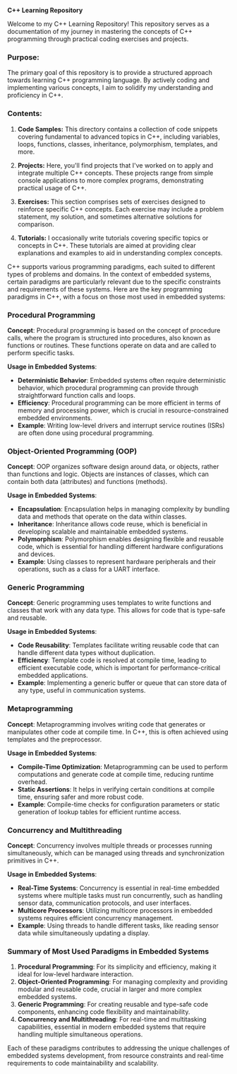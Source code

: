 **C++ Learning Repository**

Welcome to my C++ Learning Repository! This repository serves as a documentation of my journey in mastering the concepts of C++ programming through practical coding exercises and projects.

### Purpose:
The primary goal of this repository is to provide a structured approach towards learning C++ programming language. By actively coding and implementing various concepts, I aim to solidify my understanding and proficiency in C++.

### Contents:
1. **Code Samples:** This directory contains a collection of code snippets covering fundamental to advanced topics in C++, including variables, loops, functions, classes, inheritance, polymorphism, templates, and more.

2. **Projects:** Here, you'll find projects that I've worked on to apply and integrate multiple C++ concepts. These projects range from simple console applications to more complex programs, demonstrating practical usage of C++.

3. **Exercises:** This section comprises sets of exercises designed to reinforce specific C++ concepts. Each exercise may include a problem statement, my solution, and sometimes alternative solutions for comparison.

4. **Tutorials:** I occasionally write tutorials covering specific topics or concepts in C++. These tutorials are aimed at providing clear explanations and examples to aid in understanding complex concepts.



C++ supports various programming paradigms, each suited to different types of problems and domains. In the context of embedded systems, certain paradigms are particularly relevant due to the specific constraints and requirements of these systems. Here are the key programming paradigms in C++, with a focus on those most used in embedded systems:

### Procedural Programming
**Concept**: Procedural programming is based on the concept of procedure calls, where the program is structured into procedures, also known as functions or routines. These functions operate on data and are called to perform specific tasks.

**Usage in Embedded Systems**: 
- **Deterministic Behavior**: Embedded systems often require deterministic behavior, which procedural programming can provide through straightforward function calls and loops.
- **Efficiency**: Procedural programming can be more efficient in terms of memory and processing power, which is crucial in resource-constrained embedded environments.
- **Example**: Writing low-level drivers and interrupt service routines (ISRs) are often done using procedural programming.

### Object-Oriented Programming (OOP)
**Concept**: OOP organizes software design around data, or objects, rather than functions and logic. Objects are instances of classes, which can contain both data (attributes) and functions (methods).

**Usage in Embedded Systems**:
- **Encapsulation**: Encapsulation helps in managing complexity by bundling data and methods that operate on the data within classes.
- **Inheritance**: Inheritance allows code reuse, which is beneficial in developing scalable and maintainable embedded systems.
- **Polymorphism**: Polymorphism enables designing flexible and reusable code, which is essential for handling different hardware configurations and devices.
- **Example**: Using classes to represent hardware peripherals and their operations, such as a class for a UART interface.

### Generic Programming
**Concept**: Generic programming uses templates to write functions and classes that work with any data type. This allows for code that is type-safe and reusable.

**Usage in Embedded Systems**:
- **Code Reusability**: Templates facilitate writing reusable code that can handle different data types without duplication.
- **Efficiency**: Template code is resolved at compile time, leading to efficient executable code, which is important for performance-critical embedded applications.
- **Example**: Implementing a generic buffer or queue that can store data of any type, useful in communication systems.

### Metaprogramming
**Concept**: Metaprogramming involves writing code that generates or manipulates other code at compile time. In C++, this is often achieved using templates and the preprocessor.

**Usage in Embedded Systems**:
- **Compile-Time Optimization**: Metaprogramming can be used to perform computations and generate code at compile time, reducing runtime overhead.
- **Static Assertions**: It helps in verifying certain conditions at compile time, ensuring safer and more robust code.
- **Example**: Compile-time checks for configuration parameters or static generation of lookup tables for efficient runtime access.

### Concurrency and Multithreading
**Concept**: Concurrency involves multiple threads or processes running simultaneously, which can be managed using threads and synchronization primitives in C++.

**Usage in Embedded Systems**:
- **Real-Time Systems**: Concurrency is essential in real-time embedded systems where multiple tasks must run concurrently, such as handling sensor data, communication protocols, and user interfaces.
- **Multicore Processors**: Utilizing multicore processors in embedded systems requires efficient concurrency management.
- **Example**: Using threads to handle different tasks, like reading sensor data while simultaneously updating a display.

### Summary of Most Used Paradigms in Embedded Systems

1. **Procedural Programming**: For its simplicity and efficiency, making it ideal for low-level hardware interaction.
2. **Object-Oriented Programming**: For managing complexity and providing modular and reusable code, crucial in larger and more complex embedded systems.
3. **Generic Programming**: For creating reusable and type-safe code components, enhancing code flexibility and maintainability.
4. **Concurrency and Multithreading**: For real-time and multitasking capabilities, essential in modern embedded systems that require handling multiple simultaneous operations.

Each of these paradigms contributes to addressing the unique challenges of embedded systems development, from resource constraints and real-time requirements to code maintainability and scalability.

